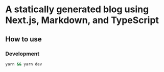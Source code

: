 # A statically generated blog using Next.js, Markdown, and TypeScript

## How to use

### Development
```bash
yarn && yarn dev
```

